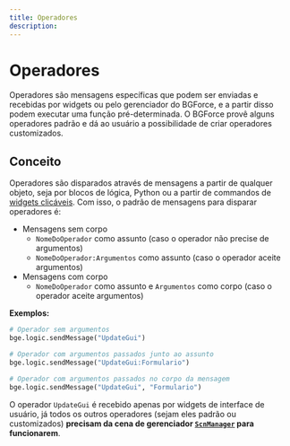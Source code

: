 ```yaml
---
title: Operadores
description: 
---
```


# Operadores
Operadores são mensagens específicas que podem ser enviadas e recebidas por widgets ou pelo gerenciador do 
BGForce, e a partir disso podem executar uma função pré-determinada. O BGForce provê alguns operadores 
padrão e dá ao usuário a possibilidade de criar operadores customizados.

## Conceito
Operadores são disparados através de mensagens a partir de qualquer objeto, seja por blocos de lógica, Python 
ou a partir de commandos de [widgets clicáveis](https://github.com/bgempire/bgforce/wiki/Widgets-Clicáveis). 
Com isso, o padrão de mensagens para disparar operadores é:

- Mensagens sem corpo
    - `NomeDoOperador` como assunto (caso o operador não precise de argumentos)
    - `NomeDoOperador:Argumentos` como assunto (caso o operador aceite argumentos)
- Mensagens com corpo
    - `NomeDoOperador` como assunto e `Argumentos` como corpo (caso o operador aceite argumentos)

**Exemplos:**  

```python
# Operador sem argumentos
bge.logic.sendMessage("UpdateGui")

# Operador com argumentos passados junto ao assunto
bge.logic.sendMessage("UpdateGui:Formulario")

# Operador com argumentos passados no corpo da mensagem
bge.logic.sendMessage("UpdateGui", "Formulario")
```

O operador `UpdateGui` é recebido apenas por widgets de interface de usuário, já todos os outros operadores 
(sejam eles padrão ou customizados) **precisam da cena de gerenciador [`ScnManager`](https://github.com/bgempire/bgforce/wiki/Componentes) 
para funcionarem**.

